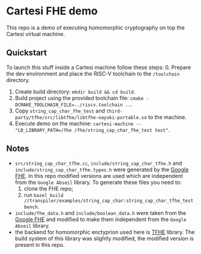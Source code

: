 # Cartesi FHE demo

This repo is a demo of executing homomorphic cryptography on top the Cartesi virtual machine.

## Quickstart

To launch this stuff inside a Cartesi machine follow these steps:
0. Prepare the dev environment and place the RISC-V toolchain to the `/toolchain` directory.
1. Create build directory: `mkdir build && cd build`.
2. Build project using the provided toolchain file: `cmake -DCMAKE_TOOLCHAIN_FILE=../riscv.toolchain ..`.
3. Copy `string_cap_char_fhe_test` and `third-party/tfhe/src/libtfhe/libtfhe-nayuki-portable.so` to the machine.
4. Execute demo on the machine: `cartesi-machine -- "LD_LIBRARY_PATH=/fhe /fhe/string_cap_char_fhe_test test"`.

## Notes

- `src/string_cap_char_tfhe.cc`, `include/string_cap_char_tfhe.h` and `include/string_cap_char_tfhe.types.h` were generated by the [Google FHE](https://github.com/google/fully-homomorphic-encryption). In this repo modified versions are used which are independent from the `Google Abseil` library. To generate these files you need to:
    1. clone the FHE repo;
    2. run `bazel build //transpiler/examples/string_cap_char:string_cap_char_tfhe_testbench`.
- `include/fhe_data.h` and `include/boolean_data.h` were taken from the [Google FHE](https://github.com/google/fully-homomorphic-encryption) and modified to make them independent from the `Google Abseil` library.
- the backend for homomorphic enctyprion used here is [TFHE](https://github.com/tfhe/tfhe) library. The build system of this library was slightly modified, the modified version is present in this repo.
